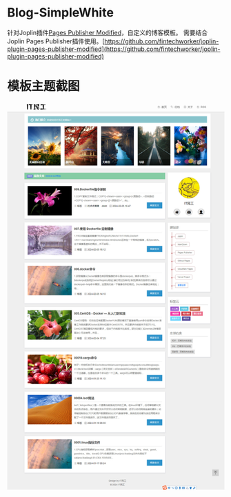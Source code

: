 # Blog-SimpleWhite
针对Joplin插件[Pages Publisher Modified](https://github.com/fintechworker/joplin-plugin-pages-publisher-modified)，自定义的博客模板。
需要结合Joplin Pages Publisher插件使用。[https://github.com/fintechworker/joplin-plugin-pages-publisher-modified](https://github.com/fintechworker/joplin-plugin-pages-publisher-modified)
# 模板主题截图
![image](https://github.com/fintechworker/Blog-SimpleWhite/blob/main/demo-image/demo.jpg)
